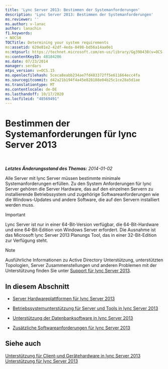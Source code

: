 ```yaml
---
title: 'Lync Server 2013: Bestimmen der Systemanforderungen'
description: 'Lync Server 2013: Bestimmen der Systemanforderungen'
ms.reviewer: ''
ms.author: v-lanac
author: lanachin
f1.keywords:
- NOCSH
TOCTitle: Determining your system requirements
ms:assetid: 620e81e2-42df-4eda-8498-bd56a14aa0e1
ms:mtpsurl: https://technet.microsoft.com/en-us/library/Gg398438(v=OCS.15)
ms:contentKeyID: 48184286
ms.date: 07/23/2014
manager: serdars
mtps_version: v=OCS.15
ms.openlocfilehash: 5ceca8eabb234ae7fd483372ff5e611664ecc4fa
ms.sourcegitcommit: d42a21b194f4a45e828188e04b25c1ce28a5d1ae
ms.translationtype: MT
ms.contentlocale: de-DE
ms.lasthandoff: 10/17/2020
ms.locfileid: "48569491"
---
```

# <a name="determining-your-system-requirements-for-lync-server-2013"></a>Bestimmen der Systemanforderungen für lync Server 2013

<div data-xmlns="http://www.w3.org/1999/xhtml">

<div class="topic" data-xmlns="http://www.w3.org/1999/xhtml" data-msxsl="urn:schemas-microsoft-com:xslt" data-cs="https://msdn.microsoft.com/">

<div data-asp="https://msdn2.microsoft.com/asp">



</div>

<div id="mainSection">

<div id="mainBody">

<span> </span>

_**Letztes Änderungsstand des Themas:** 2014-01-02_

Alle Server mit lync Server müssen bestimmte minimale Systemanforderungen erfüllen. Zu den System Anforderungen für lync Server gehören die Server Hardware, das auf den einzelnen Servern zu installierende Betriebssystem und zugehörige Softwareanforderungen wie die Windows-Updates und andere Software, die auf den Servern installiert werden muss.

<div>


> [!IMPORTANT]  
> Lync Server ist nur in einer 64-Bit-Version verfügbar, die 64-Bit-Hardware und eine 64-Bit-Edition von Windows Server erfordert. Die Ausnahme ist das Microsoft lync Server 2013 Planungs Tool, das in einer 32-Bit-Edition zur Verfügung steht.



</div>

<div>


> [!NOTE]  
> Ausführliche Informationen zu Active Directory Unterstützung, unterstützten Topologien, Server Zusammenstellungen und anderen Problemen mit der Unterstützung finden Sie unter <A href="lync-server-2013-supportability.md">Support für lync Server 2013</A>.



</div>

<div>

## <a name="in-this-section"></a>In diesem Abschnitt

  - [Server Hardwareplattformen für lync Server 2013](lync-server-2013-server-hardware-platforms.md)

  - [Betriebssystemunterstützung für Server und Tools in lync Server 2013](lync-server-2013-server-and-tools-operating-system-support.md)

  - [Unterstützung der Datenbanksoftware in lync Server 2013](lync-server-2013-database-software-support.md)

  - [Zusätzliche Softwareanforderungen für lync Server 2013](lync-server-2013-additional-software-requirements.md)

</div>

<div>

## <a name="see-also"></a>Siehe auch


[Unterstützung für Client-und Gerätehardware in lync Server 2013](lync-server-2013-client-and-device-hardware-support.md)  
[Unterstützung für lync Server 2013](lync-server-2013-supportability.md)  
  

</div>

</div>

<span> </span>

</div>

</div>

</div>

